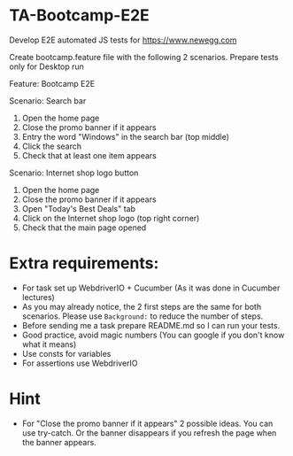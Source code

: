 # TA-Bootcamp-E2E

Develop E2E automated JS tests for https://www.newegg.com

Create bootcamp.feature file with the following 2 scenarios. Prepare tests only for Desktop run

Feature: Bootcamp E2E

Scenario: Search bar
1. Open the home page
2. Close the promo banner if it appears
3. Entry the word "Windows" in the search bar (top middle)
4. Click the search
5. Check that at least one item appears

Scenario: Internet shop logo button
1. Open the home page
2. Close the promo banner if it appears
3. Open "Today's Best Deals" tab
4. Click on the Internet shop logo (top right corner)
5. Check that the main page opened

# Extra requirements: 
* For task set up WebdriverIO + Cucumber (As it was done in Cucumber lectures)
* As you may already notice, the 2 first steps are the same for both scenarios. Please use `Background:` to reduce the number of steps.
* Before sending me a task prepare README.md so I can run your tests. 
* Good practice, avoid magic numbers (You can google if you don't know what it means)
* Use consts for variables
* For assertions use WebdriverIO

# Hint
* For "Close the promo banner if it appears" 2 possible ideas. You can use try-catch. Or the banner disappears if you refresh the page when the banner appears.

